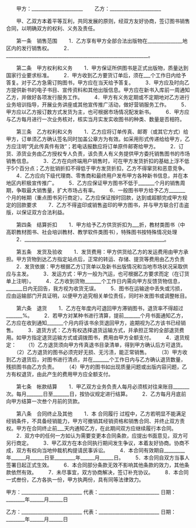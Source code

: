 
 


　　甲方：______________________
　　乙方：______________________


　　甲、乙双方本着平等互利，共同发展的原则，经双方友好协商，签订图书销售合同，以明确双方的权利、义务及责任。


　　第一条　销售范围
　　1．乙方享有甲方全部合法出版物在_______________地区内的发行销售权。
　　2．_____________________________________________________________。


　　第二条　甲方权利和义务
　　1．甲方保证所供图书是正式出版物，质量达到国家行业要求标准。
　　2．甲方收到乙方要货订单后，须在___个工作日内给予答复。对于乙方急需订购图书，甲方应在当天给予答复。
　　3．甲方应及时向乙方提供新书的电子书目、宣传资料和其他出版信息。甲方应在新书入库前一周通知乙方，并做好各项发行服务工作。
　　4．甲方有义务定期或不定期地对乙方进行业务培训指导，开展业务讲座或其他宣传推广活动，做好营销服务工作。
　　5．甲方应以乙方报订数方式发货为主，也可根据市场情况配发新书。
　　6．甲方应与乙方每月进行一次业务核对，核实当月实发实收图书的种类、数量是否相符。


　　第三条　乙方权利和义务
　　1．乙方应将订单传真、邮寄（或其它方式）给甲方，订单须乙方确认签名同时加盖公章方为有效。如采用形式传递给给甲方，乙方应注明“凭此传真件有效”；若电话报数应将订单原件邮寄给甲方。
　　2．订货、添货业务由乙方授权专人负责，该负责人有义务提供甲方委托销售图书的市场销售信息。
　　3．乙方在向终端用户销售时，可在甲方发货折扣的基础上浮不低于5个百分点；乙方批销折扣不得低于甲方发货折扣，乙方不得窜货和恶意竞争。
　　4．乙方应向下级代理商、零售商和最终用户发布甲方各种新书信息，并在本地区内积极宣传推广。
　　5．乙方应保证甲方图书不低于_______个月的销售周期，争取最大销售量，扩大市场占有率。
　　6．一般图书甲方给予乙方_______个月的帐期（重点图书另行商定）。乙方应保证按时回款，达到或超额完成甲方规定的回款要求
　　7．乙方不得盗印或销售盗印的甲方图书，并与甲方联合打击盗版，以保证双方合法利益。


　　第四条　结算折扣
　　1．甲方给予乙方供货折扣为___折，教材类图书（中高职教材图书、社会培训教材、教学软件类图书），特殊图书按特殊情况处理
　　2．____________________________________________________________。


　　第五条　发货及验收
　　1．发货费用：甲方供货给乙方的发运费用由甲方承担。甲方货物到达乙方指定站点后，正常的转运、存储、提货等费用由乙方负责
　　2．发货依据：甲方根据乙方订货单以及新书出版情况和当地市场状况采取供应与主发。
　　3．发运方式：甲方一般为汽运，也可根据乙方要求而定（在订货单上注明）。
　　4．乙方收到货物_______个工作日内需向甲方反馈货物信息，_______日内无回告，我方视为收货无误。
　　5．图书在运输途中丢失或污损，应由运输部门开具证明，以便甲方追究相关单位责任，同时补发图书或调整帐目。


　　第六条　退货
　　1．乙方在年度内可退回甲方滞销图书，退货率不得超过_______%。
　　2．若甲方对某种书进行清算，提前_______个月书面通知乙方，乙方应在收到通知_______个月内将该书余货退回甲方，逾期视为乙方该书已经销售。
　　3．退货方式：乙方有权选择退货运输方式，并承担正常的全部退货费用。如甲方指定退货运输方式或调拨图书，费用由甲方全额支付。
　　4．退货规定：
　　（1）乙方退货须向甲方传真退书目录清单，得到甲方确认后方可退货。
　　（2）乙方退货的图书必须完好无损、无污渍，能正常销售。
　　（3）甲方收到乙方退货后，对图书进行清点，并在_______个工作日内与乙方确认退货数量，残损图书由乙方负责。
　　（4）甲方的图书如出现质量问题或出版内容问题，乙方有权退货，由此产生的费用甲方应全额支付。


　　第七条　帐款结算
　　1．甲乙双方业务负责人每月必须核对往来账目_______次。每月_______日至_______日，按协议规定进行结算。
　　2．乙方每月月底前向甲方结算一次叁个月前的货款。


　　第八条　合同终止及其他
　　1．本
合同履行
过程中，乙方若明显不能满足经销条件，不具备经销能力，甲方可撤销其经销资格和销售合同、并终止双方责权。甲方在合同终止前___天内通知乙方，在此期间双方应继续履行本合同。
　　2．双方中的任何一方如认为需要变更本合同条款，应提出书面意见，双方可另行商定。
　　3．甲乙双方在本合同执行期间发生争议，本着友好协商。协商不成，双方有权向当地仲裁机构提请民事诉讼。
　　4．本合同有效期自_________年______月______日至_________年______月______日。
　　5．本合同自双方当事人签署日起正式生效。
　　6．本合同部分条款无效不影响其他条款的效力，其他条款依然有效。
　　7．未尽事宜，双方协商解决，签订补充协议。
　　8．本合同一式叁份，乙方各执一份，甲方执两份，具有同等法律效力。


 


甲方：__________________________
代表：__________________________
日期：________年______月______日


乙方：__________________________
代表：__________________________
日期：________年______月______日
 


 

 
 
 
 
 
  


  
 

  


  


  
 
 
 
 

